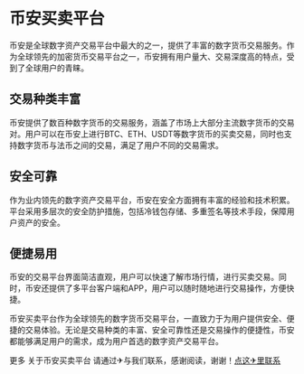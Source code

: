 # 币安买卖平台

币安是全球数字资产交易平台中最大的之一，提供了丰富的数字货币交易服务。作为全球领先的加密货币交易平台之一，币安拥有用户量大、交易深度高的特点，受到了全球用户的青睐。

## 交易种类丰富

币安提供了数百种数字货币的交易服务，涵盖了市场上大部分主流数字货币的交易对。用户可以在币安上进行BTC、ETH、USDT等数字货币的买卖交易，同时也支持数字货币与法币之间的交易，满足了用户不同的交易需求。

## 安全可靠

作为业内领先的数字资产交易平台，币安在安全方面拥有丰富的经验和技术积累。平台采用多层次的安全防护措施，包括冷钱包存储、多重签名等技术手段，保障用户资产的安全。

## 便捷易用

币安的交易平台界面简洁直观，用户可以快速了解市场行情，进行买卖交易。同时，币安还提供了多平台客户端和APP，用户可以随时随地进行交易操作，方便快捷。

币安买卖平台作为全球领先的数字货币交易平台，一直致力于为用户提供安全、便捷的交易体验。无论是交易种类的丰富、安全可靠性还是交易操作的便捷性，币安都能够满足用户的需求，成为用户首选的数字资产交易平台。

更多 关于币安买卖平台 请通过✈与我们联系，感谢阅读，谢谢！[点这✈里联系](https://c.k02.cc)